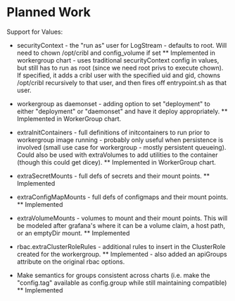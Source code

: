 # Planned Work

Support for Values:

* securityContext - the "run as" user for LogStream - defaults to root. Will need to chown /opt/cribl and config_volume if set
 ** Implemented in workergroup chart - uses traditional securityContext config in values, but still has to run as root (since we need root privs to execute chown). If specified, it adds a cribl user with the specified uid and gid, chowns /opt/cribl recursively to that user, and then fires off entrypoint.sh as that user.

* workergroup as daemonset - adding option to set "deployment" to either "deployment" or "daemonset" and have it deploy appropriately.
** Implemented in WorkerGroup chart.

* extraInitContainers - full definitions of initcontainers to run prior to workergroup image running - probably only useful when persistence is involved (small use case for workergroup - mostly persistent queueing). Could also be used with extraVolumes to add utilities to the container (though this could get dicey).
** Implemented in WorkerGroup chart.


* extraSecretMounts - full defs of secrets and their mount points. 
** Implemented

* extraConfigMapMounts - full defs of configmaps and their mount points.
** Implemented

* extraVolumeMounts - volumes to mount and their mount points. This will be modeled after grafana's where it can be a volume claim, a host path, or an emptyDir mount.
** Implemented

* rbac.extraClusterRoleRules - additional rules to insert in the ClusterRole created for the workergroup.
** Implemented - also added an apiGroups attribute on the original rbac options. 

* Make semantics for groups consistent across charts (i.e. make the "config.tag" available as config.group while still maintaining compatible)
** Implemented

